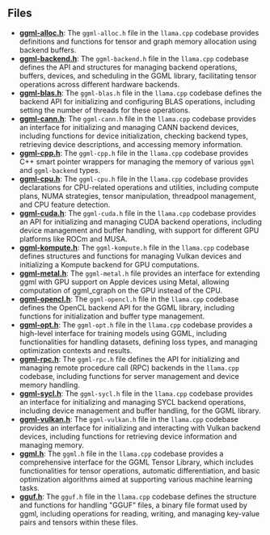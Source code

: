 
## Files
- **[ggml-alloc.h](include/ggml-alloc.h.driver.md)**: The `ggml-alloc.h` file in the `llama.cpp` codebase provides definitions and functions for tensor and graph memory allocation using backend buffers.
- **[ggml-backend.h](include/ggml-backend.h.driver.md)**: The `ggml-backend.h` file in the `llama.cpp` codebase defines the API and structures for managing backend operations, buffers, devices, and scheduling in the GGML library, facilitating tensor operations across different hardware backends.
- **[ggml-blas.h](include/ggml-blas.h.driver.md)**: The `ggml-blas.h` file in the `llama.cpp` codebase defines the backend API for initializing and configuring BLAS operations, including setting the number of threads for these operations.
- **[ggml-cann.h](include/ggml-cann.h.driver.md)**: The `ggml-cann.h` file in the `llama.cpp` codebase provides an interface for initializing and managing CANN backend devices, including functions for device initialization, checking backend types, retrieving device descriptions, and accessing memory information.
- **[ggml-cpp.h](include/ggml-cpp.h.driver.md)**: The `ggml-cpp.h` file in the `llama.cpp` codebase provides C++ smart pointer wrappers for managing the memory of various `ggml` and `ggml-backend` types.
- **[ggml-cpu.h](include/ggml-cpu.h.driver.md)**: The `ggml-cpu.h` file in the `llama.cpp` codebase provides declarations for CPU-related operations and utilities, including compute plans, NUMA strategies, tensor manipulation, threadpool management, and CPU feature detection.
- **[ggml-cuda.h](include/ggml-cuda.h.driver.md)**: The `ggml-cuda.h` file in the `llama.cpp` codebase provides an API for initializing and managing CUDA backend operations, including device management and buffer handling, with support for different GPU platforms like ROCm and MUSA.
- **[ggml-kompute.h](include/ggml-kompute.h.driver.md)**: The `ggml-kompute.h` file in the `llama.cpp` codebase defines structures and functions for managing Vulkan devices and initializing a Kompute backend for GPU computations.
- **[ggml-metal.h](include/ggml-metal.h.driver.md)**: The `ggml-metal.h` file provides an interface for extending ggml with GPU support on Apple devices using Metal, allowing computation of ggml_cgraph on the GPU instead of the CPU.
- **[ggml-opencl.h](include/ggml-opencl.h.driver.md)**: The `ggml-opencl.h` file in the `llama.cpp` codebase defines the OpenCL backend API for the GGML library, including functions for initialization and buffer type management.
- **[ggml-opt.h](include/ggml-opt.h.driver.md)**: The `ggml-opt.h` file in the `llama.cpp` codebase provides a high-level interface for training models using GGML, including functionalities for handling datasets, defining loss types, and managing optimization contexts and results.
- **[ggml-rpc.h](include/ggml-rpc.h.driver.md)**: The `ggml-rpc.h` file defines the API for initializing and managing remote procedure call (RPC) backends in the `llama.cpp` codebase, including functions for server management and device memory handling.
- **[ggml-sycl.h](include/ggml-sycl.h.driver.md)**: The `ggml-sycl.h` file in the `llama.cpp` codebase provides an interface for initializing and managing SYCL backend operations, including device management and buffer handling, for the GGML library.
- **[ggml-vulkan.h](include/ggml-vulkan.h.driver.md)**: The `ggml-vulkan.h` file in the `llama.cpp` codebase provides an interface for initializing and interacting with Vulkan backend devices, including functions for retrieving device information and managing memory.
- **[ggml.h](include/ggml.h.driver.md)**: The `ggml.h` file in the `llama.cpp` codebase provides a comprehensive interface for the GGML Tensor Library, which includes functionalities for tensor operations, automatic differentiation, and basic optimization algorithms aimed at supporting various machine learning tasks.
- **[gguf.h](include/gguf.h.driver.md)**: The `gguf.h` file in the `llama.cpp` codebase defines the structure and functions for handling "GGUF" files, a binary file format used by ggml, including operations for reading, writing, and managing key-value pairs and tensors within these files.
